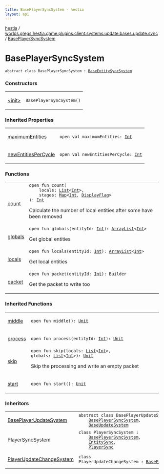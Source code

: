 ```yaml
---
title: BasePlayerSyncSystem - hestia
layout: api
---
```


<div class='api-docs-breadcrumbs'><a href="../../index.html">hestia</a> / <a href="../index.html">worlds.gregs.hestia.game.plugins.client.systems.update.bases.update.sync</a> / <a href="./index.html">BasePlayerSyncSystem</a></div>

# BasePlayerSyncSystem

<div class="signature"><code><span class="keyword">abstract</span> <span class="keyword">class </span><span class="identifier">BasePlayerSyncSystem</span>&nbsp;<span class="symbol">:</span>&nbsp;<a href="../../worlds.gregs.hestia.game.plugins.client.systems.update.bases.update/-base-entity-sync-system/index.html"><span class="identifier">BaseEntitySyncSystem</span></a></code></div>

### Constructors

<table class="api-docs-table">
<tbody>
<tr>
<td markdown="1">

<a href="-init-.html">&lt;init&gt;</a>


</td>
<td markdown="1">
<div class="signature"><code><span class="identifier">BasePlayerSyncSystem</span><span class="symbol">(</span><span class="symbol">)</span></code></div>

</td>
</tr>
</tbody>
</table>

### Inherited Properties

<table class="api-docs-table">
<tbody>
<tr>
<td markdown="1">

<a href="../../worlds.gregs.hestia.game.plugins.client.systems.update.bases.update/-base-entity-sync-system/maximum-entities.html">maximumEntities</a>


</td>
<td markdown="1">
<div class="signature"><code><span class="keyword">open</span> <span class="keyword">val </span><span class="identifier">maximumEntities</span><span class="symbol">: </span><a href="https://kotlinlang.org/api/latest/jvm/stdlib/kotlin/-int/index.html"><span class="identifier">Int</span></a></code></div>

</td>
</tr>
<tr>
<td markdown="1">

<a href="../../worlds.gregs.hestia.game.plugins.client.systems.update.bases.update/-base-entity-sync-system/new-entities-per-cycle.html">newEntitiesPerCycle</a>


</td>
<td markdown="1">
<div class="signature"><code><span class="keyword">open</span> <span class="keyword">val </span><span class="identifier">newEntitiesPerCycle</span><span class="symbol">: </span><a href="https://kotlinlang.org/api/latest/jvm/stdlib/kotlin/-int/index.html"><span class="identifier">Int</span></a></code></div>

</td>
</tr>
</tbody>
</table>

### Functions

<table class="api-docs-table">
<tbody>
<tr>
<td markdown="1">

<a href="count.html">count</a>


</td>
<td markdown="1">
<div class="signature"><code><span class="keyword">open</span> <span class="keyword">fun </span><span class="identifier">count</span><span class="symbol">(</span><br/>&nbsp;&nbsp;&nbsp;&nbsp;<span class="parameterName" id="worlds.gregs.hestia.game.plugins.client.systems.update.bases.update.sync.BasePlayerSyncSystem$count(kotlin.collections.List((kotlin.Int)), kotlin.collections.Map((kotlin.Int, worlds.gregs.hestia.game.update.DisplayFlag)))/locals">locals</span><span class="symbol">:</span>&nbsp;<a href="https://kotlinlang.org/api/latest/jvm/stdlib/kotlin.collections/-list/index.html"><span class="identifier">List</span></a><span class="symbol">&lt;</span><a href="https://kotlinlang.org/api/latest/jvm/stdlib/kotlin/-int/index.html"><span class="identifier">Int</span></a><span class="symbol">&gt;</span><span class="symbol">, </span><br/>&nbsp;&nbsp;&nbsp;&nbsp;<span class="parameterName" id="worlds.gregs.hestia.game.plugins.client.systems.update.bases.update.sync.BasePlayerSyncSystem$count(kotlin.collections.List((kotlin.Int)), kotlin.collections.Map((kotlin.Int, worlds.gregs.hestia.game.update.DisplayFlag)))/stages">stages</span><span class="symbol">:</span>&nbsp;<a href="https://kotlinlang.org/api/latest/jvm/stdlib/kotlin.collections/-map/index.html"><span class="identifier">Map</span></a><span class="symbol">&lt;</span><a href="https://kotlinlang.org/api/latest/jvm/stdlib/kotlin/-int/index.html"><span class="identifier">Int</span></a><span class="symbol">,</span>&nbsp;<a href="../../worlds.gregs.hestia.game.update/-display-flag/index.html"><span class="identifier">DisplayFlag</span></a><span class="symbol">&gt;</span><br/><span class="symbol">)</span><span class="symbol">: </span><a href="https://kotlinlang.org/api/latest/jvm/stdlib/kotlin/-int/index.html"><span class="identifier">Int</span></a></code></div>

Calculate the number of local entities after some have been removed


</td>
</tr>
<tr>
<td markdown="1">

<a href="globals.html">globals</a>


</td>
<td markdown="1">
<div class="signature"><code><span class="keyword">open</span> <span class="keyword">fun </span><span class="identifier">globals</span><span class="symbol">(</span><span class="parameterName" id="worlds.gregs.hestia.game.plugins.client.systems.update.bases.update.sync.BasePlayerSyncSystem$globals(kotlin.Int)/entityId">entityId</span><span class="symbol">:</span>&nbsp;<a href="https://kotlinlang.org/api/latest/jvm/stdlib/kotlin/-int/index.html"><span class="identifier">Int</span></a><span class="symbol">)</span><span class="symbol">: </span><a href="http://docs.oracle.com/javase/9/docs/api/java/util/ArrayList.html"><span class="identifier">ArrayList</span></a><span class="symbol">&lt;</span><a href="https://kotlinlang.org/api/latest/jvm/stdlib/kotlin/-int/index.html"><span class="identifier">Int</span></a><span class="symbol">&gt;</span></code></div>

Get global entities


</td>
</tr>
<tr>
<td markdown="1">

<a href="locals.html">locals</a>


</td>
<td markdown="1">
<div class="signature"><code><span class="keyword">open</span> <span class="keyword">fun </span><span class="identifier">locals</span><span class="symbol">(</span><span class="parameterName" id="worlds.gregs.hestia.game.plugins.client.systems.update.bases.update.sync.BasePlayerSyncSystem$locals(kotlin.Int)/entityId">entityId</span><span class="symbol">:</span>&nbsp;<a href="https://kotlinlang.org/api/latest/jvm/stdlib/kotlin/-int/index.html"><span class="identifier">Int</span></a><span class="symbol">)</span><span class="symbol">: </span><a href="http://docs.oracle.com/javase/9/docs/api/java/util/ArrayList.html"><span class="identifier">ArrayList</span></a><span class="symbol">&lt;</span><a href="https://kotlinlang.org/api/latest/jvm/stdlib/kotlin/-int/index.html"><span class="identifier">Int</span></a><span class="symbol">&gt;</span></code></div>

Get local entities


</td>
</tr>
<tr>
<td markdown="1">

<a href="packet.html">packet</a>


</td>
<td markdown="1">
<div class="signature"><code><span class="keyword">open</span> <span class="keyword">fun </span><span class="identifier">packet</span><span class="symbol">(</span><span class="parameterName" id="worlds.gregs.hestia.game.plugins.client.systems.update.bases.update.sync.BasePlayerSyncSystem$packet(kotlin.Int)/entityId">entityId</span><span class="symbol">:</span>&nbsp;<a href="https://kotlinlang.org/api/latest/jvm/stdlib/kotlin/-int/index.html"><span class="identifier">Int</span></a><span class="symbol">)</span><span class="symbol">: </span><span class="identifier">Builder</span></code></div>

Get the packet to write too


</td>
</tr>
</tbody>
</table>

### Inherited Functions

<table class="api-docs-table">
<tbody>
<tr>
<td markdown="1">

<a href="../../worlds.gregs.hestia.game.plugins.client.systems.update.bases.update/-base-entity-sync-system/middle.html">middle</a>


</td>
<td markdown="1">
<div class="signature"><code><span class="keyword">open</span> <span class="keyword">fun </span><span class="identifier">middle</span><span class="symbol">(</span><span class="symbol">)</span><span class="symbol">: </span><a href="https://kotlinlang.org/api/latest/jvm/stdlib/kotlin/-unit/index.html"><span class="identifier">Unit</span></a></code></div>

</td>
</tr>
<tr>
<td markdown="1">

<a href="../../worlds.gregs.hestia.game.plugins.client.systems.update.bases.update/-base-entity-sync-system/process.html">process</a>


</td>
<td markdown="1">
<div class="signature"><code><span class="keyword">open</span> <span class="keyword">fun </span><span class="identifier">process</span><span class="symbol">(</span><span class="parameterName" id="worlds.gregs.hestia.game.plugins.client.systems.update.bases.update.BaseEntitySyncSystem$process(kotlin.Int)/entityId">entityId</span><span class="symbol">:</span>&nbsp;<a href="https://kotlinlang.org/api/latest/jvm/stdlib/kotlin/-int/index.html"><span class="identifier">Int</span></a><span class="symbol">)</span><span class="symbol">: </span><a href="https://kotlinlang.org/api/latest/jvm/stdlib/kotlin/-unit/index.html"><span class="identifier">Unit</span></a></code></div>

</td>
</tr>
<tr>
<td markdown="1">

<a href="../../worlds.gregs.hestia.game.plugins.client.systems.update.bases.update/-base-entity-sync-system/skip.html">skip</a>


</td>
<td markdown="1">
<div class="signature"><code><span class="keyword">open</span> <span class="keyword">fun </span><span class="identifier">skip</span><span class="symbol">(</span><span class="parameterName" id="worlds.gregs.hestia.game.plugins.client.systems.update.bases.update.BaseEntitySyncSystem$skip(kotlin.collections.List((kotlin.Int)), kotlin.collections.List((kotlin.Int)))/locals">locals</span><span class="symbol">:</span>&nbsp;<a href="https://kotlinlang.org/api/latest/jvm/stdlib/kotlin.collections/-list/index.html"><span class="identifier">List</span></a><span class="symbol">&lt;</span><a href="https://kotlinlang.org/api/latest/jvm/stdlib/kotlin/-int/index.html"><span class="identifier">Int</span></a><span class="symbol">&gt;</span><span class="symbol">, </span><span class="parameterName" id="worlds.gregs.hestia.game.plugins.client.systems.update.bases.update.BaseEntitySyncSystem$skip(kotlin.collections.List((kotlin.Int)), kotlin.collections.List((kotlin.Int)))/globals">globals</span><span class="symbol">:</span>&nbsp;<a href="https://kotlinlang.org/api/latest/jvm/stdlib/kotlin.collections/-list/index.html"><span class="identifier">List</span></a><span class="symbol">&lt;</span><a href="https://kotlinlang.org/api/latest/jvm/stdlib/kotlin/-int/index.html"><span class="identifier">Int</span></a><span class="symbol">&gt;</span><span class="symbol">)</span><span class="symbol">: </span><a href="https://kotlinlang.org/api/latest/jvm/stdlib/kotlin/-unit/index.html"><span class="identifier">Unit</span></a></code></div>

Skip the processing and write an empty packet


</td>
</tr>
<tr>
<td markdown="1">

<a href="../../worlds.gregs.hestia.game.plugins.client.systems.update.bases.update/-base-entity-sync-system/start.html">start</a>


</td>
<td markdown="1">
<div class="signature"><code><span class="keyword">open</span> <span class="keyword">fun </span><span class="identifier">start</span><span class="symbol">(</span><span class="symbol">)</span><span class="symbol">: </span><a href="https://kotlinlang.org/api/latest/jvm/stdlib/kotlin/-unit/index.html"><span class="identifier">Unit</span></a></code></div>

</td>
</tr>
</tbody>
</table>

### Inheritors

<table class="api-docs-table">
<tbody>
<tr>
<td markdown="1">

<a href="../../worlds.gregs.hestia.game.plugins.client.systems.update.bases.update.update/-base-player-update-system/index.html">BasePlayerUpdateSystem</a>


</td>
<td markdown="1">
<div class="signature"><code><span class="keyword">abstract</span> <span class="keyword">class </span><span class="identifier">BasePlayerUpdateSystem</span>&nbsp;<span class="symbol">:</span>&nbsp;<br/>&nbsp;&nbsp;&nbsp;&nbsp;<a href="./index.html"><span class="identifier">BasePlayerSyncSystem</span></a><span class="symbol">, </span><br/>&nbsp;&nbsp;&nbsp;&nbsp;<a href="../../worlds.gregs.hestia.game.plugins.client.systems.update.bases.update/-base-update-system/index.html"><span class="identifier">BaseUpdateSystem</span></a></code></div>

</td>
</tr>
<tr>
<td markdown="1">

<a href="../../worlds.gregs.hestia.game.plugins.client.systems.update.sync/-player-sync-system/index.html">PlayerSyncSystem</a>


</td>
<td markdown="1">
<div class="signature"><code><span class="keyword">class </span><span class="identifier">PlayerSyncSystem</span>&nbsp;<span class="symbol">:</span>&nbsp;<br/>&nbsp;&nbsp;&nbsp;&nbsp;<a href="./index.html"><span class="identifier">BasePlayerSyncSystem</span></a><span class="symbol">, </span><br/>&nbsp;&nbsp;&nbsp;&nbsp;<a href="../../worlds.gregs.hestia.game.api.update/-entity-sync/index.html"><span class="identifier">EntitySync</span></a><span class="symbol">, </span><br/>&nbsp;&nbsp;&nbsp;&nbsp;<a href="../../worlds.gregs.hestia.game.api.update/-player-sync/index.html"><span class="identifier">PlayerSync</span></a></code></div>

</td>
</tr>
<tr>
<td markdown="1">

<a href="../../worlds.gregs.hestia.game.plugins.client.systems.update.update.change/-player-update-change-system/index.html">PlayerUpdateChangeSystem</a>


</td>
<td markdown="1">
<div class="signature"><code><span class="keyword">class </span><span class="identifier">PlayerUpdateChangeSystem</span>&nbsp;<span class="symbol">:</span>&nbsp;<a href="./index.html"><span class="identifier">BasePlayerSyncSystem</span></a></code></div>

</td>
</tr>
</tbody>
</table>

